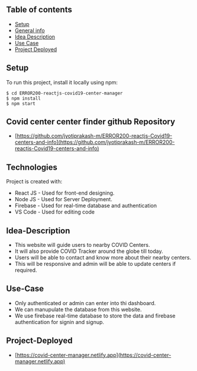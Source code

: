 ## Table of contents
* [Setup](#setup)
* [General info](#general-info)
* [Idea Description](#Idea-Description)
* [Use Case](#Use-Case)
* [Project Deployed](#Project-Deployed)



## Setup
To run this project, install it locally using npm:

```
$ cd ERROR200-reactjs-covid19-center-manager
$ npm install
$ npm start
```
## Covid center center finder github Repository
* [https://github.com/jyotiprakash-m/ERROR200-reactjs-Covid19-centers-and-info](https://github.com/jyotiprakash-m/ERROR200-reactjs-Covid19-centers-and-info)

## Technologies
Project is created with:
* React JS - Used for front-end designing.
* Node JS - Used for Server Deployment.
* Firebase - Used for real-time database and authentication
* VS Code - Used for editing code 

## Idea-Description
* This website will guide users to nearby COVID Centers.
* It will also provide COVID Tracker around the globe till today.
* Users will be able to contact and know more about their nearby centers.
* This will be responsive and admin will be able to update centers if required.

## Use-Case
* Only authenticated or admin can enter into thi dashboard.
* We can manupulate the database from this website.
* We use firebase real-time database to store the data and firebase authentication for signin and signup.


## Project-Deployed

* [https://covid-center-manager.netlify.app](https://covid-center-manager.netlify.app)
